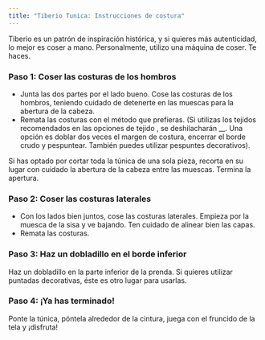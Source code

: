```yaml
---
title: "Tiberio Tunica: Instrucciones de costura"
---
```


<Note>

Tiberio es un patrón de inspiración histórica, y si quieres más autenticidad, lo mejor es coser a mano. Personalmente, utilizo una máquina de coser. Te haces.

</Note>

### Paso 1: Coser las costuras de los hombros

- Junta las dos partes por el lado bueno. Cose las costuras de los hombros, teniendo cuidado de detenerte en las muescas para la abertura de la cabeza.
- Remata las costuras con el método que prefieras. (Si utilizas los tejidos recomendados en las opciones de tejido [](/docs/patterns/tiberius/fabric), se deshilacharán __. Una opción es doblar dos veces el margen de costura, encerrar el borde crudo y pespuntear. También puedes utilizar pespuntes decorativos).

<Note>

Si has optado por cortar toda la túnica de una sola pieza, recorta en su lugar con cuidado la abertura de la cabeza entre las muescas. Termina la apertura.

</Note>

### Paso 2: Coser las costuras laterales

- Con los lados bien juntos, cose las costuras laterales. Empieza por la muesca de la sisa y ve bajando. Ten cuidado de alinear bien las capas.
- Remata las costuras.

### Paso 3: Haz un dobladillo en el borde inferior

Haz un dobladillo en la parte inferior de la prenda. Si quieres utilizar puntadas decorativas, éste es otro lugar para usarlas.

### Paso 4: ¡Ya has terminado!

Ponte la túnica, póntela alrededor de la cintura, juega con el fruncido de la tela y ¡disfruta!
